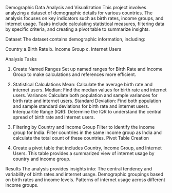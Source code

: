 Demographic Data Analysis and Visualization
This project involves analyzing a dataset of demographic details for various countries. The analysis focuses on key indicators such as birth rates, income groups, and internet usage. Tasks include calculating statistical measures, filtering data by specific criteria, and creating a pivot table to summarize insights.

Dataset
The dataset contains demographic information, including:

Country
a.Birth Rate
b. Income Group
c. Internet Users

Analysis Tasks

1. Create Named Ranges
Set up named ranges for Birth Rate and Income Group to make calculations and references more efficient.

2. Statistical Calculations
Mean: Calculate the average birth rate and internet users.
Median: Find the median values for birth rate and internet users.
Variance: Calculate both population and sample variances for birth rate and internet users.
Standard Deviation: Find both population and sample standard deviations for birth rate and internet users.
Interquartile Range (IQR): Determine the IQR to understand the central spread of birth rate and internet users.

3. Filtering by Country and Income Group
Filter to identify the income group for India.
Filter countries in the same income group as India and calculate the total count of these countries.
Pivot Table Creation

4. Create a pivot table that includes Country, Income Group, and Internet Users. This table provides a summarized view of internet usage by country and income group.

Results
The analysis provides insights into:
The central tendency and variability of birth rates and internet usage.
Demographic groupings based on birth rates and income levels.
Patterns of internet usage across different income groups.



